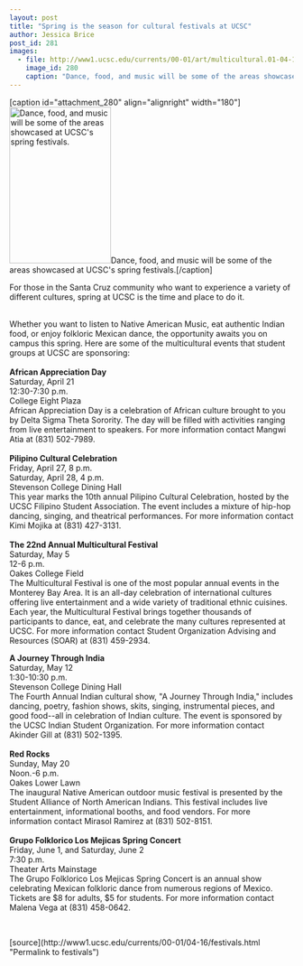 ```yaml
---
layout: post
title: "Spring is the season for cultural festivals at UCSC"
author: Jessica Brice
post_id: 281
images:
  - file: http://www1.ucsc.edu/currents/00-01/art/multicultural.01-04-16.180.jpg
    image_id: 280
    caption: "Dance, food, and music will be some of the areas showcased at UCSC's spring festivals."
---
```


[caption id="attachment_280" align="alignright" width="180"]<a href="http://localhost/mysite/wp-content/uploads/2001/04/multicultural.01-04-16.180.jpg"><img class="size-full wp-image-280" src="http://localhost/mysite/wp-content/uploads/2001/04/multicultural.01-04-16.180.jpg" alt="Dance, food, and music will be some of the areas showcased at UCSC's spring festivals." width="180" height="277" /></a>Dance, food, and music will be some of the areas showcased at UCSC's spring festivals.[/caption]
<p>
  For those in the Santa Cruz community who want to experience a variety of different cultures, spring at UCSC is the time and place to do it.<br>
  <br>
</p>Whether you want to listen to Native American Music, eat authentic Indian food, or enjoy folkloric Mexican dance, the opportunity awaits you on campus this spring. Here are some of the multicultural events that student groups at UCSC are sponsoring:<br>
<br>
<b>African Appreciation Day</b><br>
Saturday, April 21<br>
12:30-7:30 p.m.<br>
College Eight Plaza<br>
African Appreciation Day is a celebration of African culture brought to you by Delta Sigma Theta Sorority. The day will be filled with activities ranging from live entertainment to speakers. For more information contact Mangwi Atia at (831) 502-7989.<br>
<br>
<b>Pilipino Cultural Celebration</b><br>
Friday, April 27, 8 p.m.<br>
Saturday, April 28, 4 p.m.<br>
Stevenson College Dining Hall<br>
This year marks the 10th annual Pilipino Cultural Celebration, hosted by the UCSC Filipino Student Association. The event includes a mixture of hip-hop dancing, singing, and theatrical performances. For more information contact Kimi Mojika at (831) 427-3131.<br>
<br>
<b>The 22nd Annual Multicultural Festival</b><br>
Saturday, May 5<br>
12-6 p.m.<br>
Oakes College Field<br>
The Multicultural Festival is one of the most popular annual events in the Monterey Bay Area. It is an all-day celebration of international cultures offering live entertainment and a wide variety of traditional ethnic cuisines. Each year, the Multicultural Festival brings together thousands of participants to dance, eat, and celebrate the many cultures represented at UCSC. For more information contact Student Organization Advising and Resources (SOAR) at (831) 459-2934.
<p>
  <b>A Journey Through India</b><br>
  Saturday, May 12<br>
  1:30-10:30 p.m.<br>
  Stevenson College Dining Hall<br>
  The Fourth Annual Indian cultural show, "A Journey Through India," includes dancing, poetry, fashion shows, skits, singing, instrumental pieces, and good food--all in celebration of Indian culture. The event is sponsored by the UCSC Indian Student Organization. For more information contact Akinder Gill at (831) 502-1395.<br>
  <br>
  <b>Red Rocks</b><br>
  Sunday, May 20<br>
  Noon.-6 p.m.<br>
  Oakes Lower Lawn<br>
  The inaugural Native American outdoor music festival is presented by the Student Alliance of North American Indians. This festival includes live entertainment, informational booths, and food vendors. For more information contact Mirasol Ramirez at (831) 502-8151.<br>
  <br>
  <b>Grupo Folklorico Los Mejicas Spring Concert</b><br>
  Friday, June 1, and Saturday, June 2<br>
  7:30 p.m.<br>
  Theater Arts Mainstage<br>
  The Grupo Folklorico Los Mejicas Spring Concert is an annual show celebrating Mexican folkloric dance from numerous regions of Mexico. Tickets are $8 for adults, $5 for students. For more information contact Malena Vega at (831) 458-0642.
</p>
<p>
  <br>

</p>
[source](http://www1.ucsc.edu/currents/00-01/04-16/festivals.html "Permalink to festivals")
